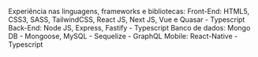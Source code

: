 Experiência nas linguagens, frameworks e bibliotecas:
 Front-End: HTML5, CSS3, SASS, TailwindCSS, React JS, Next JS, Vue e Quasar - Typescript
 Back-End: Node JS, Express, Fastify - Typescript
 Banco de dados: Mongo DB - Mongoose, MySQL - Sequelize - GraphQL
 Mobile: React-Native - Typescript
